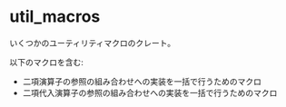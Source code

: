 # util_macros

いくつかのユーティリティマクロのクレート。

以下のマクロを含む:
- 二項演算子の参照の組み合わせへの実装を一括で行うためのマクロ
- 二項代入演算子の参照の組み合わせへの実装を一括で行うためのマクロ
